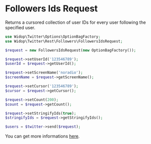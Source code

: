 # Followers Ids Request

Returns a cursored collection of user IDs for every user following the specified user.

``` php
use Widop\Twitter\Options\OptionBagFactory;
use Widop\Twitter\Rest\Followers\FollowersIdsRequest;

$request = new FollowersIdsRequest(new OptionBagFactory());

$request->setUserId('123546789');
$userId = $request->getUserId();

$request->setScreenName('noradio');
$screenName = $request->getScreenName();

$request->setCursor('123546789');
$cursor = $request->getCursor();

$request->setCount(200);
$count = $request->getCount();

$request->setStringifyIds(true);
$stringifyIds = $request->getStringifyIds();

$users = $twitter->send($request);
```

You can get more informations [here](https://dev.twitter.com/docs/api/1.1/get/followers/ids).
